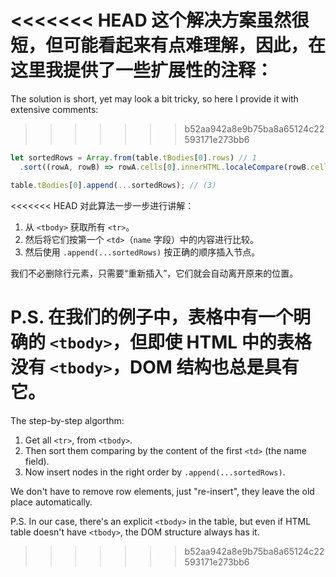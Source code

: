 <<<<<<< HEAD
这个解决方案虽然很短，但可能看起来有点难理解，因此，在这里我提供了一些扩展性的注释：
=======
The solution is short, yet may look a bit tricky, so here I provide it with extensive comments:
>>>>>>> b52aa942a8e9b75ba8a65124c22593171e273bb6

```js
let sortedRows = Array.from(table.tBodies[0].rows) // 1
  .sort((rowA, rowB) => rowA.cells[0].innerHTML.localeCompare(rowB.cells[0].innerHTML));

table.tBodies[0].append(...sortedRows); // (3)
```

<<<<<<< HEAD
对此算法一步一步进行讲解：

1. 从 `<tbody>` 获取所有 `<tr>`。
2. 然后将它们按第一个 `<td>`（`name` 字段）中的内容进行比较。
3. 然后使用 `.append(...sortedRows)` 按正确的顺序插入节点。

我们不必删除行元素，只需要“重新插入”，它们就会自动离开原来的位置。

P.S. 在我们的例子中，表格中有一个明确的 `<tbody>`，但即使 HTML 中的表格没有 `<tbody>`，DOM 结构也总是具有它。
=======
The step-by-step algorthm:

1. Get all `<tr>`, from `<tbody>`.
2. Then sort them comparing by the content of the first `<td>` (the name field).
3. Now insert nodes in the right order by `.append(...sortedRows)`.

We don't have to remove row elements, just "re-insert", they leave the old place automatically.

P.S. In our case, there's an explicit `<tbody>` in the table, but even if HTML table doesn't have `<tbody>`, the DOM structure always has it.
>>>>>>> b52aa942a8e9b75ba8a65124c22593171e273bb6
